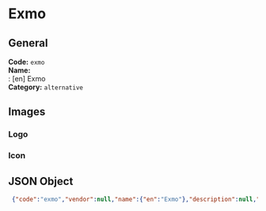 # Exmo 
## General 
**Code:** `exmo`  
**Name:**  
:	[en] Exmo  
**Category:** `alternative`  
## Images 
### Logo 
### Icon 
## JSON Object 
```json
 {"code":"exmo","vendor":null,"name":{"en":"Exmo"},"description":null,"countries":null,"category":"alternative"}```  
